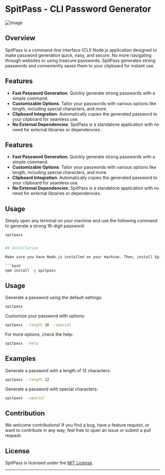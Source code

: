 # SpitPass - CLI Password Generator



![image](https://github.com/Zarman-oss/spitpass/assets/123334173/50233def-8dbd-4565-855b-6eeb6a792529)
 
## Overview

SpitPass is a command-line interface (CLI) Node.js application designed to make password generation quick, easy, and secure. No more navigating through websites or using insecure passwords. SpitPass generates strong passwords and conveniently saves them to your clipboard for instant use.

## Features

- **Fast Password Generation**: Quickly generate strong passwords with a simple command.
- **Customizable Options**: Tailor your passwords with various options like length, including special characters, and more.
- **Clipboard Integration**: Automatically copies the generated password to your clipboard for seamless use.
- **No External Dependencies**: SpitPass is a standalone application with no need for external libraries or dependencies.

## Features

- **Fast Password Generation**: Quickly generate strong passwords with a simple command.
- **Customizable Options**: Tailor your passwords with various options like length, including special characters, and more.
- **Clipboard Integration**: Automatically copies the generated password to your clipboard for seamless use.
- **No External Dependencies**: SpitPass is a standalone application with no need for external libraries or dependencies.

## Usage

Simply open any terminal on your machine and use the following command to generate a strong 16-digit password:

```bash
spitpass


## Installation

Make sure you have Node.js installed on your machine. Then, install SpitPass globally using npm:

```bash
npm install -g spitpass
```

## Usage

Generate a password using the default settings:

```bash
spitpass
```

Customize your password with options:

```bash
spitpass --length 16 --special
```

For more options, check the help:

```bash
spitpass --help
```

## Examples

Generate a password with a length of 12 characters:

```bash
spitpass --length 12
```

Generate a password with special characters:

```bash
spitpass --special
```

## Contribution

We welcome contributions! If you find a bug, have a feature request, or want to contribute in any way, feel free to open an issue or submit a pull request.

## License

SpitPass is licensed under the [MIT License](LICENSE).

---

